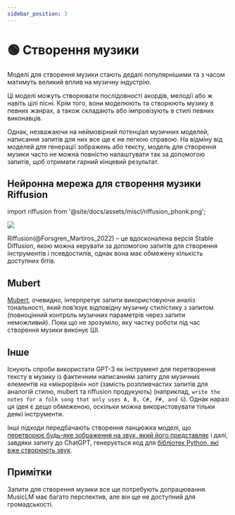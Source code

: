 ```yaml
---
sidebar_position: 3
---
```


# 🟢 Створення музики

Моделі для створення музики стають дедалі популярнішими та з часом матимуть великий вплив на музичну індустрію.

Ці моделі можуть створювати послідовності акордів, мелодії або ж навіть цілі пісні. Крім того, вони моделюють та створюють музику в певних жанрах, а також складають або імпровізують в стилі певних виконавців.

Однак, незважаючи на неймовірний потенціал музичних моделей, написання запитів для них все ще є не легкою справою. На відміну від моделей для генерації зображень або тексту, модель для створення музики часто не можна повністю налаштувати так за допомогою запитів, щоб отримати гарний кінцевий результат.

## Нейронна мережа для створення музики Riffusion
import riffusion from '@site/docs/assets/miscl/riffusion_phonk.png';

<div style={{textAlign: 'center'}}>
  <img src={riffusion} style={{width: "500px"}} />
</div>

Riffusion(@Forsgren_Martiros_2022) – це вдосконалена версія Stable Diffusion, якою можна керувати за допомогою запитів для створення інструментів і псевдостилів, однак вона має обмежену кількість доступних бітів.

## Mubert

[Mubert](https://mubert.com/), очевидно, інтерпретує запити використовуючи аналіз тональності, який пов’язує відповідну музичну стилістику з запитом (повноцінний контроль музичних параметрів через запити неможливий). Поки що не зрозуміло, яку частку роботи під час створення музики виконує ШІ.

## Інше

Існують спроби використати GPT-3 як інструмент для перетворення тексту в музику із фактичним написанням запиту для музичних елементів на «мікрорівні» нот (замість розпливчастих запитів для аналогій стилю, mubert та riffusion продукують) (наприклад, `write the notes for a folk song that only uses A, B, C#, F#, and G`). Однак наразі ця ідея є дещо обмеженою, оскільки можна використовувати тільки деякі інструменти.

Інші підходи передбачають створення ланцюжка моделі, що [перетворює будь-яке зображення на звук, який його представляє](https://huggingface.co/spaces/fffiloni/img-to-music) і далі, завдяки запиту до ChatGPT, генерується код для [бібліотек Python, які вже створюють звук](https://twitter.com/teropa/status/1598713756074246145).

## Примітки

Запити для створення музики все ще потребують допрацювання. MusicLM має багато перспектив, але він ще не доступний для громадськості.
